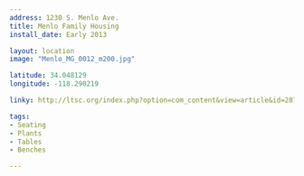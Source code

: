 ```yaml
---
address: 1230 S. Menlo Ave.
title: Menlo Family Housing
install_date: Early 2013

layout: location
image: "Menlo_MG_0012_m200.jpg"

latitude: 34.048129
longitude: -118.290219

linky: http://ltsc.org/index.php?option=com_content&view=article&id=287

tags:	
- Seating
- Plants
- Tables
- Benches

---
```

